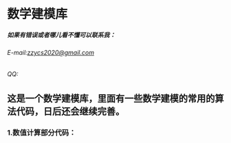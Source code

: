 # 数学建模库

##### 如果有错误或者哪儿看不懂可以联系我：
###### E-mail:zzycs2020@gmail.com
###### QQ:

## 这是一个数学建模库，里面有一些数学建模的常用的算法代码，日后还会继续完善。

### 1.数值计算部分代码：
